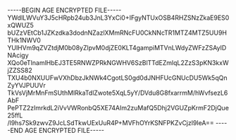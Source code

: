 -----BEGIN AGE ENCRYPTED FILE-----
YWdlLWVuY3J5cHRpb24ub3JnL3YxCi0+IFgyNTUxOSB4RHZSNzZkaE9ES0xQWUZ5
bUZzVEtCb1JZKzdka3dodnNZazlXMmRNcFU0CkNNcTR1MTZ4MTZ5UU9HTHk1NWV0
YUlHVm9qZVZtdjM0b08yZlpvM0djZE0KLT4gampiMTVnLWdyZWFzZSAyIDNAcigy
XQo0eTlnamlHbEJ3TE5RNWZPRkNGWHV6SzBlTTdEZmlqL2ZzS3pKN3kxWjZZSS82
TXU4b0NXUUFwVXhDbzJkNWk4CgotLS0gd0dJNHFUcGNUcDU5Wk5qQnZyYVJPUUVr
TkVsVjMrMnFmSUthMlRkaTdlZwote5XqL5yY/DVdu8G8fxarrmM/hWvfsezL6AbF
PePTZ2zImrkdL2iVvVWRonbQ5XE74AIm2zuMafQ5Dhj2VGUZpKrmF2DjQue25ffL
/l9hs7Sk9zwvZ9JcLSdTkwUExUuR4P+MVFhOYrKSNFPKZvCjzl9IeA==
-----END AGE ENCRYPTED FILE-----
